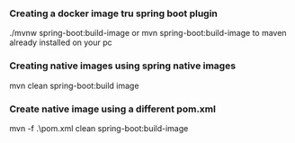 ### Creating a docker image tru spring boot plugin ###
./mvnw spring-boot:build-image
or 
mvn spring-boot:build-image to maven already installed on your pc

### Creating native images using spring native images
mvn clean spring-boot:build image

### Create native image using a different pom.xml
mvn -f .\pom.xml clean spring-boot:build-image  

